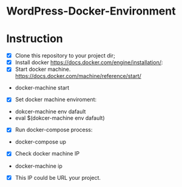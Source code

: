# WordPress-Docker-Environment

# Instruction

- [x] Clone this repository to your project dir;
- [x] Install docker https://docs.docker.com/engine/installation/:
- [x] Start docker machine. https://docs.docker.com/machine/reference/start/
- docker-machine start
- [x] Set docker machine enviroment:
* dokcer-machine env dafault
* eval $(dokcer-machine env dafault)
- [x] Run docker-compose process:
* docker-compose up
- [x] Check docker machine IP
* docker-machine ip
- [x] This IP could be URL your project.
